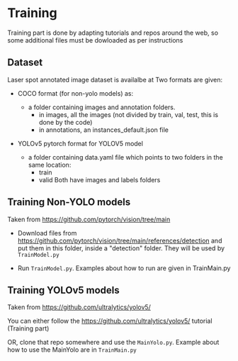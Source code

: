 # Training

Training part is done by adapting tutorials and repos around the web, so some additional files must be 
dowloaded as per instructions

## Dataset
Laser spot annotated image dataset is availalbe at <TODO>
Two formats are given:
- COCO format (for non-yolo models) as:
  - a folder containing images and annotation folders.    
    - in images, all the images (not divided by train, val, test, this is done by the code)
    - in annotations, an instances_default.json file 

- YOLOv5 pytorch format for YOLOV5 model
  - a folder containing data.yaml file which points to two folders in the same location:
    - train
    - valid
    Both have images and labels folders


## Training Non-YOLO models

Taken from https://github.com/pytorch/vision/tree/main

- Download files from https://github.com/pytorch/vision/tree/main/references/detection and put them in this folder, inside a "detection" folder. 
  They will be used by `TrainModel.py`

- Run `TrainModel.py`. Examples about how to run are given in TrainMain.py

## Training YOLOv5 models

Taken from https://github.com/ultralytics/yolov5/

You can either follow the https://github.com/ultralytics/yolov5/ tutorial (Training part)

OR, clone that repo somewhere and use the `MainYolo.py`. Example about how to use the MainYolo are in `TrainMain.py`
